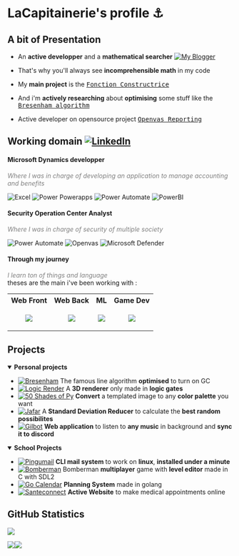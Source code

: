 <h1>LaCapitainerie's profile ⚓</h1>

<!-- [![GitHub Streak](https://streak-stats.demolab.com?user=LaCapitainerie&theme=prussian)](https://git.io/streak-stats) -->

<!-- ![GitHub stats](https://github-readme-stats.vercel.app/api?username=LaCapitainerie&show_icons=true&theme=tokyonight&rank_icon=percentile) -->
<!-- ![GitHub stats](https://github-readme-stats.vercel.app/api?username=LeonPupier&show_icons=true&theme=tokyonight) -->

## A bit of Presentation

- An **active developper** and a **mathematical searcher**
[![My Blogger](https://img.shields.io/badge/My_Blogger-Math_For_Dev-yellow?logo=blogger)](https://mathfordev.blogspot.com/)

- That's why you'll always see **incomprehensible math** in my code

- My **main project** is the [<kbd>Fonction Constructrice](https://github.com/LaCapitainerie/Fonction-Constructrice)

- And i'm **actively researching** about **optimising** some stuff like the [<kbd>Bresenham algorithm](https://github.com/LaCapitainerie/Bresenham)

- Active developer on opensource project [<kbd>Openvas Reporting](https://github.com/TheGroundZero/openvasreporting)

## Working domain [![LinkedIn](https://img.shields.io/badge/LinkedIn-0e76a8?logo=linkedin)](https://www.linkedin.com/in/hugo-antreassian-60807824b/)

<h4> Microsoft Dynamics developper</h4>
<i style="font-weight:normal;color:grey">Where I was in charge of developing an application to manage accounting and benefits</i>

![Excel](https://img.shields.io/badge/Excel-Nexity-red?logo=microsoftexcel&logoColor=green)
![Power Powerapps](https://img.shields.io/badge/Power_Apps-Nexity-red?logo=powerapps&logoColor=E287C8)
![Power Automate](https://img.shields.io/badge/Power_Automate-CNPP-blue?logo=PowerAutomate&logoColor=3486F2)
![PowerBI](https://img.shields.io/badge/Power_BI-CNPP-blue?logo=powerbi)

<h4> Security Operation Center Analyst</h4>
<i style="font-weight:normal;color:grey">Where I was in charge of security of multiple society</i>

![Power Automate](https://img.shields.io/badge/Power_Automate-CNPP-blue?logo=PowerAutomate&logoColor=3486F2)
![Openvas](https://img.shields.io/badge/Openvas-CNPP-blue?logo=Openvas)
![Microsoft Defender](https://img.shields.io/badge/Defender_for_Endpoint-CNPP-blue?logo=microsoft&logoColor=33BFF0)

<h4> Through my journey</h4>
<i style="font-weight:normal;color:grey">I learn ton of things and language</i>
<br>theses are the main i've been working with :

<table>
   <tr>
       <th>Web Front</th>
       <th>Web Back</th>
       <th>ML</th>
       <th>Game Dev</th>
   </tr>
   <tr>
      <td>
         <p align="center">
           <a href="https://skillicons.dev">
             <img src="https://skillicons.dev/icons?i=html,css,less,tailwind,js,jquery,nodejs,ts,react,latex,figma,androidstudio&perline=3" />
           </a>
         </p>
      </td>
      <td>
         <p align="center">
           <a href="https://skillicons.dev">
             <img src="https://skillicons.dev/icons?i=java,nodejs,nextjs,express,electron,php,go,py,kotlin,mysql,postgres,sqlite,nginx,bash,vim,git&perline=3" />
           </a>
         </p>
      </td>
      <td>
         <p align="center">
           <a href="https://skillicons.dev">
             <img src="https://skillicons.dev/icons?i=arduino,raspberrypi,py,tensorflow,sklearn&perline=3" />
           </a>
         </p>
      </td>
      <td>
         <p align="center">
           <a href="https://skillicons.dev">
             <img src="https://skillicons.dev/icons?i=c,cpp,lua,unity,unreal&perline=3" />
           </a>
         </p>
      </td>
  </tr>
</table>

## Projects

<details open>
   <summary><b>Personal projects</b></summary>

   * [![Bresenham](https://img.shields.io/badge/Bresenham-javascript-yellow?logo=javascript)](https://github.com/LaCapitainerie/Bresenham) The famous line algorithm **optimised** to turn on GC
   * [![Logic Render](https://img.shields.io/badge/Logic_Render-javascript-yellow?logo=javascript)](https://github.com/LaCapitainerie/Logic-Render) A **3D renderer** only made in **logic gates**
   * [![50 Shades of Py](https://img.shields.io/badge/50_Shades_Of_Py-python-gold?logo=python)](https://github.com/LaCapitainerie/50-Shades-of-py) **Convert** a templated image to any **color palette** you want
   * [![Jafar](https://img.shields.io/badge/Jafar-python-gold?logo=python)](https://github.com/LaCapitainerie/Logic-Render) A **Standard Deviation Reducer** to calculate the **best random possibilites**
   * [![Gilbot](https://img.shields.io/badge/Gilbot-node.js-green?logo=node.js)](https://github.com/LaCapitainerie/Logic-Render) **Web application** to listen to **any music** in background and **sync it to discord**
   
</details>

<details open>
   <summary><b>School Projects</b></summary>

   * [![Pingumail](https://img.shields.io/badge/Pingumail-Go-6AD7E6?logo=go)](https://github.com/LaCapitainerie/Pingumail) **CLI mail system** to work on **linux**, **installed under a minute**
   * [![Bomberman](https://img.shields.io/badge/Bomberman-C-white?logo=c)](https://github.com/Skalefou/bomberman) Bomberman **multiplayer** game with **level editor** made in C with SDL2
   * [![Go Calendar](https://img.shields.io/badge/Go_Calendar-Go-6AD7E6?logo=go)](https://github.com/BySajed/Go-Calendar) **Planning System** made in golang
   * [![Santeconnect](https://img.shields.io/badge/Santeconnect-PHP-A865C9?logo=php)](https://github.com/BySajed/santeconnect) **Active Website** to make medical appointments online   
   
</details>

<!-------------------------------------------------------------- Statistics -------------------------------------------------------------->

## GitHub Statistics
<p display="left"><img src="http://github-profile-summary-cards.vercel.app/api/cards/profile-details?username=LaCapitainerie&theme=transparent"/>
<p display="left"><img src="http://github-profile-summary-cards.vercel.app/api/cards/stats?username=LaCapitainerie&theme=transparent"
   display="left"><img src="http://github-profile-summary-cards.vercel.app/api/cards/repos-per-language?username=LaCapitainerie&theme=transparent"/>
